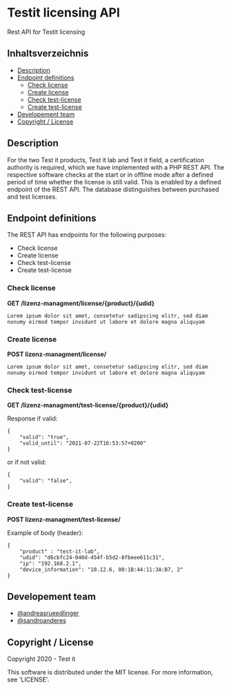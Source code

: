 # Testit licensing API
 Rest API for Testit licensing
 
 ## Inhaltsverzeichnis

* [Description](#description)
* [Endpoint definitions](#endpoint-definitions)
  * [Check license](#check-license)
  * [Create license](#create-license)
  * [Check test-license](#check-test-license)
  * [Create test-license](#create-test-license)
* [Developement team](#developement-team)
* [Copyright / License](#copyright--license)

## Description
For the two Test it products, Test it lab and Test it field, a certification authority is required, which we have implemented with a PHP REST API. The respective software checks at the start or in offline mode after a defined period of time whether the license is still valid. This is enabled by a defined endpoint of the REST API. The database distinguishes between purchased and test licenses.

## Endpoint definitions
The REST API has endpoints for the following purposes:
* Check license
* Create license
* Check test-license
* Create test-license

### Check license
**GET /lizenz-managment/license/{product}/{udid}**
```
Lorem ipsum dolor sit amet, consetetur sadipscing elitr, sed diam nonumy eirmod tempor invidunt ut labore et dolore magna aliquyam
```
### Create license
**POST lizenz-managment/license/**
```
Lorem ipsum dolor sit amet, consetetur sadipscing elitr, sed diam nonumy eirmod tempor invidunt ut labore et dolore magna aliquyam
```
### Check test-license
**GET /lizenz-managment/test-license/{product}/{udid}**

Response if valid:
```
{
    "valid": "true",
    "valid_until": "2021-07-22T16:53:57+0200"
}
```
or if not valid:
```
{
    "valid": "false",
}
```
### Create test-license
**POST lizenz-managment/test-license/**

Example of body (header):
```
{
    "product" : "test-it-lab",
    "udid": "d6cbfc24-040d-454f-b5d2-8fbeee611c31",
    "ip": "192.168.2.1",
    "device_information": "10.12.6, 00:1B:44:11:3A:B7, 2"
}
```

## Developement team
* [@andreasrueedlinger](https://github.com/andreasrueedlinger)
* [@sandroanderes](https://github.com/sandroanderes)

## Copyright / License

Copyright 2020 - Test it

This software is distributed under the MIT license. For more information, see 'LICENSE'.

